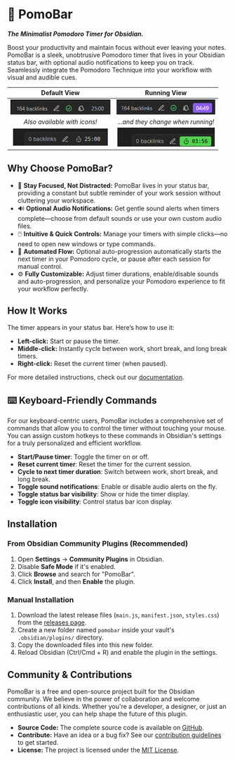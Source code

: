 # 🍅 PomoBar

**_The Minimalist Pomodoro Timer for Obsidian._**

Boost your productivity and maintain focus without ever leaving your notes. PomoBar is a sleek, unobtrusive Pomodoro timer that lives in your Obsidian status bar, with optional audio notifications to keep you on track. Seamlessly integrate the Pomodoro Technique into your workflow with visual and audible cues.

|                          Default View                          |                          Running View                          |
| :------------------------------------------------------------: | :------------------------------------------------------------: |
|      ![screenshot-1](./docs/screenshots/screenshot-1.png)      |      ![screenshot-2](./docs/screenshots/screenshot-2.png)      |
|                  _Also available with icons!_                  |               _...and they change when running!_               |
| ![screenshot-icon-1](./docs/screenshots/screenshot-icon-1.png) | ![screenshot-icon-2](./docs/screenshots/screenshot-icon-2.png) |

## Why Choose PomoBar?

- 🧘 **Stay Focused, Not Distracted:** PomoBar lives in your status bar, providing a constant but subtle reminder of your work session without cluttering your workspace.
- 🔊 **Optional Audio Notifications:** Get gentle sound alerts when timers complete—choose from default sounds or use your own custom audio files.
- 🖱️ **Intuitive & Quick Controls:** Manage your timers with simple clicks—no need to open new windows or type commands.
- 🔄 **Automated Flow:** Optional auto-progression automatically starts the next timer in your Pomodoro cycle, or pause after each session for manual control.
- ⚙️ **Fully Customizable:** Adjust timer durations, enable/disable sounds and auto-progression, and personalize your Pomodoro experience to fit your workflow perfectly.

## How It Works

The timer appears in your status bar. Here’s how to use it:

- **Left-click:** Start or pause the timer.
- **Middle-click:** Instantly cycle between work, short break, and long break timers.
- **Right-click:** Reset the current timer (when paused).

For more detailed instructions, check out our [documentation](https://semanticdata.github.io/obsidian-pomodoro/).

## ⌨️ Keyboard-Friendly Commands

For our keyboard-centric users, PomoBar includes a comprehensive set of commands that allow you to control the timer without touching your mouse. You can assign custom hotkeys to these commands in Obsidian's settings for a truly personalized and efficient workflow.

- **Start/Pause timer**: Toggle the timer on or off.
- **Reset current timer**: Reset the timer for the current session.
- **Cycle to next timer duration**: Switch between work, short break, and long break.
- **Toggle sound notifications**: Enable or disable audio alerts on the fly.
- **Toggle status bar visibility**: Show or hide the timer display.
- **Toggle icon visibility**: Control status bar icon display.

## Installation

### From Obsidian Community Plugins (Recommended)

1. Open **Settings** → **Community Plugins** in Obsidian.
2. Disable **Safe Mode** if it's enabled.
3. Click **Browse** and search for "PomoBar".
4. Click **Install**, and then **Enable** the plugin.

### Manual Installation

1. Download the latest release files (`main.js`, `manifest.json`, `styles.css`) from the [releases page](https://github.com/semanticdata/obsidian-pomodoro/releases).
2. Create a new folder named `pomobar` inside your vault's `.obsidian/plugins/` directory.
3. Copy the downloaded files into this new folder.
4. Reload Obsidian (Ctrl/Cmd + R) and enable the plugin in the settings.

## Community & Contributions

PomoBar is a free and open-source project built for the Obsidian community. We believe in the power of collaboration and welcome contributions of all kinds. Whether you're a developer, a designer, or just an enthusiastic user, you can help shape the future of this plugin.

- **Source Code:** The complete source code is available on [GitHub](https://github.com/semanticdata/obsidian-pomodoro).
- **Contribute:** Have an idea or a bug fix? See our [contribution guidelines](https://github.com/semanticdata/obsidian-pomodoro/blob/master/CONTRIBUTING.md) to get started.
- **License:** The project is licensed under the [MIT License](https://github.com/semanticdata/obsidian-pomodoro/blob/master/LICENSE).
